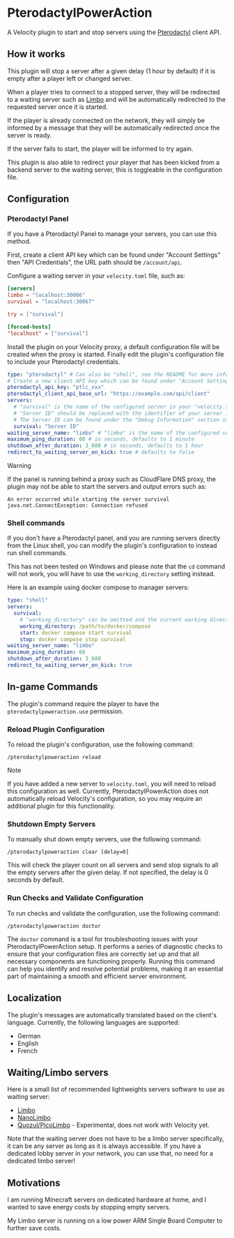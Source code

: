 # PterodactylPowerAction

A Velocity plugin to start and stop servers using the [Pterodactyl](https://pterodactyl.io/) client API.

## How it works

This plugin will stop a server after a given delay (1 hour by default) if it is empty after a player left or changed
server.

When a player tries to connect to a stopped server, they will be redirected to a waiting server such
as [Limbo](https://www.spigotmc.org/resources/82468/) and will be automatically redirected to the requested server once
it is started.

If the player is already connected on the network, they will simply be informed by a message that they will be
automatically redirected once the server is ready.

If the server fails to start, the player will be informed to try again.

This plugin is also able to redirect your player that has been kicked from a backend server to the waiting server, this
is toggleable in the configuration file.

## Configuration

### Pterodactyl Panel

If you have a Pterodactyl Panel to manage your servers, you can use this method.

First, create a client API key which can be found under "Account Settings" then "API Credentials", the URL path should
be `/account/api`.

Configure a waiting server in your `velocity.toml` file, such as:

```toml
[servers]
limbo = "localhost:30066"
survival = "localhost:30067"

try = ["survival"]

[forced-hosts]
"localhost" = ["survival"]
```

Install the plugin on your Velocity proxy, a default configuration file will be created when the proxy is started.
Finally edit the plugin's configuration file to include your Pterodactyl credentials.

```yaml
type: "pterodactyl" # Can also be "shell", see the README for more information
# Create a new client API key which can be found under "Account Settings" then "API Credentials", the URL path should be https://example.com/account/api.
pterodactyl_api_key: "ptlc_xxx"
pterodactyl_client_api_base_url: "https://example.com/api/client"
servers:
  # "survival" is the name of the configured server in your "velocity.toml" file
  # "Server ID" should be replaced with the identifier of your server in Pterodactyl
  # The Server ID can be found under the "Debug Information" section in the "Settings" tab of your server
  survival: "Server ID"
waiting_server_name: "limbo" # "limbo" is the name of the configured server in your "velocity.toml" file
maximum_ping_duration: 60 # in seconds, defaults to 1 minute
shutdown_after_duration: 3_600 # in seconds, defaults to 1 hour
redirect_to_waiting_server_on_kick: true # defaults to false
```

> [!WARNING]
> If the panel is running behind a proxy such as CloudFlare DNS proxy, the plugin may not be able to start the servers
> and output errors such as:
> ```
> An error occurred while starting the server survival
> java.net.ConnectException: Connection refused
> ```

### Shell commands

If you don't have a Pterodactyl panel, and you are running servers directly from the Linux shell, you can modify the
plugin's configuration to instead run shell commands.

This has not been tested on Windows and please note that the `cd` command will not work, you will have to use the
`working_directory` setting instead.

Here is an example using docker compose to manager servers:

```yaml
type: "shell"
servers:
  survival:
    # "working_directory" can be omitted and the current working directory will be used instead
    working_directory: /path/to/docker/compose
    start: docker compose start survival
    stop: docker compose stop survival
waiting_server_name: "limbo"
maximum_ping_duration: 60
shutdown_after_duration: 3_600
redirect_to_waiting_server_on_kick: true
```

## In-game Commands

The plugin's command require the player to have the `pterodactylpoweraction.use` permission.

### Reload Plugin Configuration

To reload the plugin's configuration, use the following command:

```plaintext
/pterodactylpoweraction reload
```

> [!NOTE]
> If you have added a new server to `velocity.toml`, you will need to reload this configuration as well.
> Currently, PterodactylPowerAction does not automatically reload Velocity's configuration, so you may require an
> additional plugin for this functionality.

### Shutdown Empty Servers

To manually shut down empty servers, use the following command:

```plaintext
/pterodactylpoweraction clear [delay=0]
```

This will check the player count on all servers and send stop signals to all the empty servers after the given delay. If
not specified, the delay is 0 seconds by default.

### Run Checks and Validate Configuration

To run checks and validate the configuration, use the following command:

```plaintext
/pterodactylpoweraction doctor
```

The `doctor` command is a tool for troubleshooting issues with your PterodactylPowerAction setup. It performs a
series of diagnostic checks to ensure that your configuration files are correctly set up and that all necessary
components are functioning properly. Running this command can help you identify and resolve potential problems, making
it an essential part of maintaining a smooth and efficient server environment.

## Localization

The plugin's messages are automatically translated based on the client's language. Currently, the following languages
are supported:

- German
- English
- French

## Waiting/Limbo servers

Here is a small list of recommended lightweights servers software to use as waiting server:

- [Limbo](https://www.spigotmc.org/resources/82468/)
- [NanoLimbo](https://www.spigotmc.org/resources/86198/)
- [Quozul/PicoLimbo](https://github.com/Quozul/PicoLimbo) - Experimental, does not work with Velocity yet.

Note that the waiting server does not have to be a limbo server specifically, it can be any server as long as it is
always accessible. If you have a dedicated lobby server in your network, you can use that, no need for a dedicated limbo
server!

## Motivations

I am running Minecraft servers on dedicated hardware at home, and I wanted to save energy costs by stopping empty
servers.

My Limbo server is running on a low power ARM Single Board Computer to further save costs.
